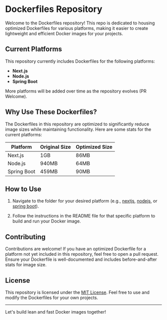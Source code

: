 # Dockerfiles Repository

Welcome to the Dockerfiles repository! This repo is dedicated to housing optimized Dockerfiles for various platforms,
making it easier to create lightweight and efficient Docker images for your projects.

## Current Platforms

This repository currently includes Dockerfiles for the following platforms:

-   **Next.js**
-   **Node.js**
-   **Spring Boot**

More platforms will be added over time as the repository evolves (PR Welcome).

## Why Use These Dockerfiles?

The Dockerfiles in this repository are optimized to significantly reduce image sizes while maintaining functionality.
Here are some stats for the current platforms:

| Platform    | Original Size | Optimized Size |
| ----------- | ------------- | -------------- |
| Next.js     | 1GB           | 86MB           |
| Node.js     | 940MB         | 64MB           |
| Spring Boot | 459MB         | 90MB           |

## How to Use

1. Navigate to the folder for your desired platform (e.g., [nextjs](nextjs), [nodejs](nodejs), or
   [spring boot](spring_boot)).

2. Follow the instructions in the README file for that specific platform to build and run your Docker image.

## Contributing

Contributions are welcome! If you have an optimized Dockerfile for a platform not yet included in this repository, feel
free to open a pull request. Ensure your Dockerfile is well-documented and includes before-and-after stats for image
size.

## License

This repository is licensed under the [MIT License](LICENSE). Feel free to use and modify the Dockerfiles for your own
projects.

---

Let's build lean and fast Docker images together!
